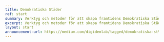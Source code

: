 ```yaml
---
title: Demokratiska Städer
ref: start
summary: Verktyg och metoder för att skapa framtidens Demokratiska Städer
excerpt: Verktyg och metoder för att skapa framtidens Demokratiska Städer
layout: start
announcement-url: https://medium.com/digidemlab/tagged/demokratiska-st%C3%A4der
---
```

